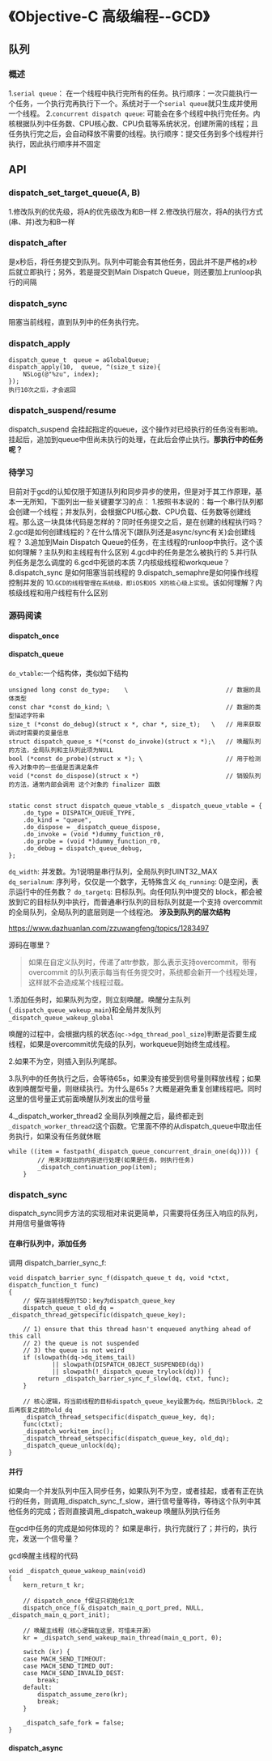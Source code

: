 # 《Objective-C 高级编程--GCD》

## 队列
### 概述
1.`serial queue`： 在一个线程中执行完所有的任务。执行顺序：一次只能执行一个任务，一个执行完再执行下一个。系统对于一个`serial queue`就只生成并使用一个线程。
2.`concurrent dispatch queue`: 可能会在多个线程中执行完任务。内核根据队列中任务数、CPU核心数、CPU负载等系统状况，创建所需的线程；且任务执行完之后，会自动释放不需要的线程。执行顺序：提交任务到多个线程并行执行，因此执行顺序并不固定

## API 
### dispatch_set_target_queue(A, B)
1.修改队列的优先级，将A的优先级改为和B一样
2.修改执行层次，将A的执行方式(串、并)改为和B一样

### dispatch_after
是x秒后，将任务提交到队列。队列中可能会有其他任务，因此并不是严格的x秒后就立即执行；另外，若是提交到Main Dispatch Queue，则还要加上runloop执行的间隔

### dispatch_sync
阻塞当前线程，直到队列中的任务执行完。

### dispatch_apply
```
dispatch_queue_t  queue = aGlobalQueue;
dispatch_apply(10,  queue, ^(size_t size){
    NSLog(@"%zu", index);
});
执行10次之后，才会返回
```

### dispatch_suspend/resume
dispatch_suspend 会挂起指定的queue，这个操作对已经执行的任务没有影响。挂起后，追加到queue中但尚未执行的处理，在此后会停止执行。**那执行中的任务呢？**

### 待学习
目前对于gcd的认知仅限于知道队列和同步异步的使用，但是对于其工作原理，基本一无所知，下面列出一些关键要学习的点：
1.按照书本说的：每一个串行队列都会创建一个线程；并发队列，会根据CPU核心数、CPU负载、任务数等创建线程。那么这一块具体代码是怎样的？同时任务提交之后，是在创建的线程执行吗？
2.gcd是如何创建线程的？在什么情况下(跟队列还是async/sync有关)会创建线程？
3.追加到Main Dispatch Queue的任务，在主线程的runloop中执行。这个该如何理解？主队列和主线程有什么区别
4.gcd中的任务是怎么被执行的
5.并行队列任务是怎么调度的
6.gcd中死锁的本质
7.内核级线程和workqueue？
8.dispatch_sync 是如何阻塞当前线程的
9.dispatch_semaphre是如何操作线程控制并发的
10.`GCD的线程管理在系统级，即iOS和OS X的核心级上实现`。该如何理解？内核级线程和用户线程有什么区别


### 源码阅读
#### dispatch_once

#### dispatch_queue
`do_vtable`:一个结构体，类似如下结构
```
unsigned long const do_type;    \                           // 数据的具体类型
const char *const do_kind; \                                // 数据的类型描述字符串
size_t (*const do_debug)(struct x *, char *, size_t);   \   // 用来获取调试时需要的变量信息
struct dispatch_queue_s *(*const do_invoke)(struct x *);\   // 唤醒队列的方法，全局队列和主队列此项为NULL
bool (*const do_probe)(struct x *); \                       // 用于检测传入对象中的一些值是否满足条件
void (*const do_dispose)(struct x *)                        // 销毁队列的方法，通常内部会调用 这个对象的 finalizer 函数


static const struct dispatch_queue_vtable_s _dispatch_queue_vtable = {
    .do_type = DISPATCH_QUEUE_TYPE,
    .do_kind = "queue",
    .do_dispose = _dispatch_queue_dispose,
    .do_invoke = (void *)dummy_function_r0,
    .do_probe = (void *)dummy_function_r0,
    .do_debug = dispatch_queue_debug,
};
```
`dq_width`: 并发数。为1说明是串行队列，全局队列时UINT32_MAX
`dq_serialnum`: 序列号，仅仅是一个数字，无特殊含义
`dq_running`: 0是空闲，表示运行中的任务数？
`do_targetq`: 目标队列。向任何队列中提交的 block，都会被放到它的目标队列中执行，而普通串行队列的目标队列就是一个支持 overcommit 的全局队列，全局队列的底层则是一个线程池。 **涉及到队列的层次结构**

https://www.dazhuanlan.com/zzuwangfeng/topics/1283497

源码在哪里？
>如果在自定义队列时，传递了attr参数，那么表示支持overcommit，带有overcommit 的队列表示每当有任务提交时，系统都会新开一个线程处理，这样就不会造成某个线程过载。

1.添加任务时，如果队列为空，则立刻唤醒。唤醒分主队列(`_dispatch_queue_wakeup_main`)和全局并发队列`_dispatch_queue_wakeup_global`

唤醒的过程中，会根据内核的状态(`qc->dgq_thread_pool_size`)判断是否要生成线程，如果是overcommit优先级的队列，workqueue则始终生成线程。

2.如果不为空，则插入到队列尾部。

3.队列中的任务执行之后，会等待65s，如果没有接受到信号量则释放线程；如果收到唤醒型号量，则继续执行。为什么是65s？大概是避免重复创建线程吧。同时这里的信号量正式前面唤醒队列发出的信号量

4._dispatch_worker_thread2
全局队列唤醒之后，最终都走到`_dispatch_worker_thread2`这个函数。它里面不停的从dispatch_queue中取出任务执行，如果没有任务就休眠
```
while ((item = fastpath(_dispatch_queue_concurrent_drain_one(dq)))) {
        // 用来对取出的内容进行处理(如果是任务，则执行任务)
        _dispatch_continuation_pop(item);
    }
```

### dispatch_sync
dispatch_sync同步方法的实现相对来说更简单，只需要将任务压入响应的队列，并用信号量做等待
#### 在串行队列中，添加任务
调用 dispatch_barrier_sync_f:
```
void dispatch_barrier_sync_f(dispatch_queue_t dq, void *ctxt, dispatch_function_t func)
{
    // 保存当前线程的TSD：key为dispatch_queue_key
    dispatch_queue_t old_dq = _dispatch_thread_getspecific(dispatch_queue_key);

    // 1) ensure that this thread hasn't enqueued anything ahead of this call
    // 2) the queue is not suspended
    // 3) the queue is not weird
    if (slowpath(dq->dq_items_tail)
            || slowpath(DISPATCH_OBJECT_SUSPENDED(dq))
            || slowpath(!_dispatch_queue_trylock(dq))) {
        return _dispatch_barrier_sync_f_slow(dq, ctxt, func);
    }

    // 核心逻辑，将当前线程的目标dispatch_queue_key设置为dq，然后执行block，之后再恢复之前的old_dq
    _dispatch_thread_setspecific(dispatch_queue_key, dq);
    func(ctxt);
    _dispatch_workitem_inc();
    _dispatch_thread_setspecific(dispatch_queue_key, old_dq);
    _dispatch_queue_unlock(dq);
}
```

#### 并行
如果向一个并发队列中压入同步任务，如果队列不为空，或者挂起，或者有正在执行的任务，则调用_dispatch_sync_f_slow，进行信号量等待，等待这个队列中其他任务的完成；否则直接调用_dispatch_wakeup 唤醒队列执行任务

在gcd中任务的完成是如何体现的？
如果是串行，执行完就行了；并行的，执行完，发送一个信号量？


gcd唤醒主线程的代码
```
void _dispatch_queue_wakeup_main(void)
{
    kern_return_t kr;
    
    // dispatch_once_f保证只初始化1次
    dispatch_once_f(&_dispatch_main_q_port_pred, NULL, _dispatch_main_q_port_init);
    
    // 唤醒主线程（核心逻辑在这里，可惜未开源）
    kr = _dispatch_send_wakeup_main_thread(main_q_port, 0);

    switch (kr) {
    case MACH_SEND_TIMEOUT:
    case MACH_SEND_TIMED_OUT:
    case MACH_SEND_INVALID_DEST:
        break;
    default:
        dispatch_assume_zero(kr);
        break;
    }

    _dispatch_safe_fork = false;
}
```

#### dispatch_async
